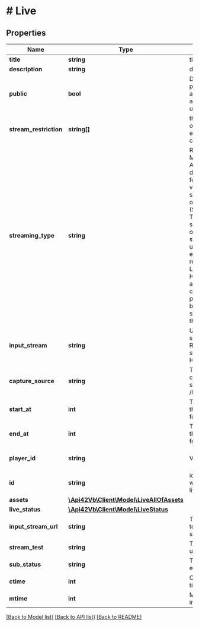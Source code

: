 # # Live

## Properties

Name | Type | Description | Notes
------------ | ------------- | ------------- | -------------
**title** | **string** | title of the live |
**description** | **string** | description of the live | [optional]
**public** | **bool** | Define if the live is public (it can be accessible by anybody with the live url). Default &#x3D; tue | [optional]
**stream_restriction** | **string[]** | the iso code 3306-1 on code-alpha2 if empty all the world can be read the live | [optional]
**streaming_type** | **string** | RTMP (Real-Time Messaging Protocol): A streaming protocol developed by Adobe for transmitting audio, video, and data streams in real-time over the Internet. SRT (Secure Reliable Transport): An open-source protocol that optimizes live video streaming over unstable networks, ensuring security and reliability. HLS (HTTP Live Streaming): An HTTP-based adaptive streaming communications protocol developed by Apple for streaming media over the internet. | [optional] [default to 'SRT']
**input_stream** | **string** | URL of the HLS stream input. Required if streamingType is HLS. | [optional]
**capture_source** | **string** | The closest source to capture the live stream, see /lives/captureSources | [optional]
**start_at** | **int** | The start datetime of the live in timestamp format | [optional]
**end_at** | **int** | The end datetime of the live in timestamp format | [optional]
**player_id** | **string** | Video player theme id | [optional] [default to '']
**id** | **string** | id of the live (null when adding a new live) | [optional]
**assets** | [**\Api42Vb\Client\Model\LiveAllOfAssets**](LiveAllOfAssets.md) |  | [optional]
**live_status** | [**\Api42Vb\Client\Model\LiveStatus**](LiveStatus.md) |  | [optional]
**input_stream_url** | **string** | The input stream url to push the live source | [optional]
**stream_test** | **string** | The stream preview url | [optional]
**sub_status** | **string** | The sub status of live event | [optional]
**ctime** | **int** | Creation datetime in timestamp format | [optional]
**mtime** | **int** | Modification datetime in timestamp format | [optional]

[[Back to Model list]](../../README.md#models) [[Back to API list]](../../README.md#endpoints) [[Back to README]](../../README.md)
